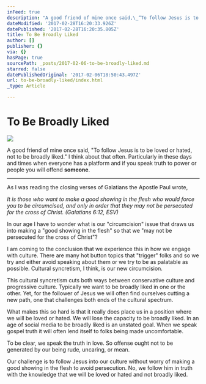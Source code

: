 ```yaml
---
inFeed: true
description: "A good friend of mine once said,\_“To follow Jesus is to be loved or hated, not to be broadly liked.” \_I think about that often. Particularly in these days and times when everyone has a platform and if you speak truth to power or people you will offend\_someone."
dateModified: '2017-02-28T16:20:33.926Z'
datePublished: '2017-02-28T16:20:35.805Z'
title: To Be Broadly Liked
author: []
publisher: {}
via: {}
hasPage: true
sourcePath: _posts/2017-02-06-to-be-broadly-liked.md
starred: false
datePublishedOriginal: '2017-02-06T18:50:43.497Z'
url: to-be-broadly-liked/index.html
_type: Article

---
```

# To Be Broadly Liked
![](https://the-grid-user-content.s3-us-west-2.amazonaws.com/38e3bcfa-7aa8-4b55-bfc4-ad3080fc95fc.jpg)

A good friend of mine once said, "To follow Jesus is to be loved or hated, not to be broadly liked."  I think about that often. Particularly in these days and times when everyone has a platform and if you speak truth to power or people you will offend **someone**.

---

As I was reading the closing verses of Galatians the Apostle Paul wrote, 

_It is those who want to make a good showing in the flesh who would force you to be circumcised, and only in order that they may not be persecuted for the cross of Christ. (Galatians 6:12, ESV)_

In our age I have to wonder what is our "circumcision" issue that draws us into making a "good showing in the flesh" so that we "may not be persecuted for the cross of Christ"? 

I am coming to the conclusion that we experience this in how we engage with culture. There are many hot button topics that "trigger" folks and so we try and either avoid speaking about them or we try to be as palatable as possible. Cultural syncretism, I think, is our new circumcision. 

This cultural syncretism cuts both ways between conservative culture and progressive culture. Typically we want to be broadly liked in one or the other. Yet, for the follower of Jesus we will often find ourselves cutting a new path, one that challenges both ends of the cultural spectrum. 

What makes this so hard is that it really does place us in a position where we will be loved or hated. We will lose the capacity to be broadly liked. In an age of social media to be broadly liked is an unstated goal. When we speak gospel truth it will often lend itself to folks being made uncomfortable. 

To be clear, we speak the truth in love. So offense ought not to be generated by our being rude, uncaring, or mean. 

Our challenge is to follow Jesus into our culture without worry of making a good showing in the flesh to avoid persecution. No, we follow him in truth with the knowledge that we will be loved or hated and not broadly liked.